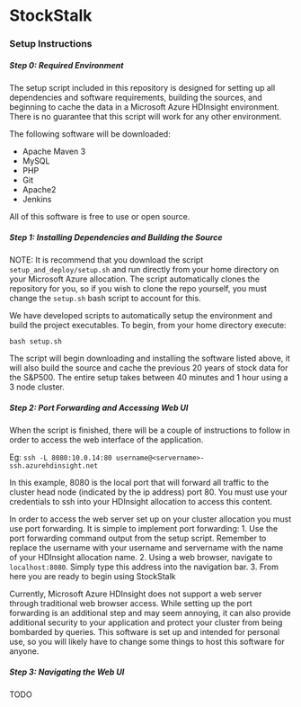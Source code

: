 # StockStalk
### Setup Instructions

##### Step 0: Required Environment
The setup script included in this repository is designed for setting up all dependencies and software requirements, building the sources, and beginning to cache the data in a Microsoft Azure HDInsight environment. There is no guarantee that this script will work for any other environment.

The following software will be downloaded:
* Apache Maven 3
* MySQL
* PHP
* Git
* Apache2
* Jenkins

All of this software is free to use or open source.

##### Step 1: Installing Dependencies and Building the Source
NOTE: It is recommend that you download the script `setup_and_deploy/setup.sh` and run directly from your home directory on your Microsoft Azure allocation. The script automatically clones the repository for you, so if you wish to clone the repo yourself, you must change the `setup.sh` bash script to account for this. 

We have developed scripts to automatically setup the environment and build the project executables. To begin, from your home directory execute:

`bash setup.sh`

The script will begin downloading and installing the software listed above, it will also build the source and cache the previous 20 years of stock data for the S&P500. The entire setup takes between 40 minutes and 1 hour using a 3 node cluster.

##### Step 2: Port Forwarding and Accessing Web UI

When the script is finished, there will be a couple of instructions to follow in order to access the web interface of the application.

Eg: `ssh -L 8080:10.0.14:80 username@<servername>-ssh.azurehdinsight.net`

In this example, 8080 is the local port that will forward all traffic to the cluster head node (indicated by the ip address) port 80. You must use your credentials to ssh into your HDInsight allocation to access this content.

In order to access the web server set up on your cluster allocation you must use port forwarding. It is simple to implement port forwarding:
    1.  Use the port forwarding command output from the setup script. Remember to replace the username with your username and servername with the name of your HDInsight allocation name.
    2.  Using a web browser, navigate to `localhost:8080`. Simply type this address into the navigation bar.
    3.  From here you are ready to begin using StockStalk

Currently, Microsoft Azure HDInsight does not support a web server through traditional web browser access. While setting up the port forwarding is an additional step and may seem annoying, it can also provide additional security to your application and protect your cluster from being bombarded by queries. This software is set up and intended for personal use, so you will likely have to change some things to host this software for anyone. 

##### Step 3: Navigating the Web UI

TODO